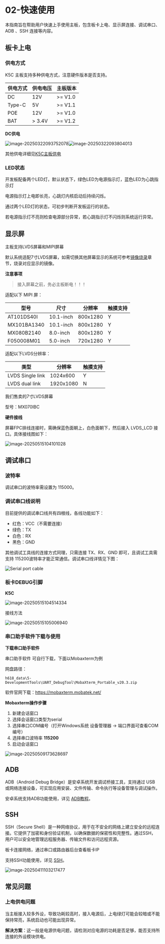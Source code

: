 # 02-快速使用

本指南旨在帮助用户快速上手使用主板，包含板卡上电、显示屏连接、调试串口、ADB 、SSH 连接等内容。

## 板卡上电

### 供电方式

K5C 主板支持多种供电方式，注意硬件版本是否支持。

| 供电方式 | 供电电压 | 主板版本 |
| -------- | -------- | -------- |
| DC       | 12V      | >= V1.0  |
| Type-C   | 5V       | >= V1.1  |
| POE      | 12V      | >= V1.0  |
| BAT      | > 3.4V   | >= V1.2  |

**DC供电**

![image-20250322093752078](http://tanzhtanzh.oss-cn-shenzhen.aliyuncs.com/img/image-20250322093752078.png)![image-20250322093804013](http://tanzhtanzh.oss-cn-shenzhen.aliyuncs.com/img/image-20250322093804013.png)

其他供电详细见[K5C主板供电](../08-进阶/K5C主板供电.md)

### LED状态

开发板配备两个LED灯，默认状态下，绿色LED为电源指示灯，蓝色LED为心跳指示灯

电源指示灯上电即长亮，心跳灯内核启动后持续闪烁。

通过两个LED灯的状态，可初步判断开发板运行的状态。

若电源指示灯不亮则检查电源部分异常，若心跳指示灯不闪烁则系统运行异常。

## 显示屏

主板支持LVDS屏幕和MIPI屏幕 

默认系统适配7寸LVDS屏幕，如需切换其他屏幕显示的系统可参考[镜像烧录](../03-镜像烧录/)章节，烧录对应显示的镜像。

**注意事项**

> 接入屏幕之前，务必主板断电！！！

适配以下 MIPI 屏：

| **型号**    | **尺寸**  | **分辨率** | 触摸支持 |
| ----------- | --------- | ---------- | -------- |
| AT101DS40I  | 10.1-inch | 800x1280   | Y        |
| MX101BA1340 | 10.1-inch | 800x1280   | Y        |
| MX080B2140  | 8.0-inch  | 800x1280   | Y        |
| F050008M01  | 5.0-inch  | 720x1280   | Y        |

适配以下LVDS分辨率：

| 类型             | **分辨率** | 触摸支持 |
| ---------------- | ---------- | -------- |
| LVDS Single link | 1024x600   | Y        |
| LVDS dual link   | 1920x1080  | N        |

我们售卖的7寸LVDS屏幕

型号：MX070IBC



**硬件接线**

屏幕FPC排线连接时，需确保蓝色面朝上，白色面朝下，然后接入 LVDS_LCD 接口。具体接线图如下：

![image-20250515104101028](http://tanzhtanzh.oss-cn-shenzhen.aliyuncs.com/img/image-20250515104101028.png)

## 调试串口
### 波特率

调试串口的波特率需设置为 115000。

### 调试串口线说明

目前提供的调试串口线共有四根线，各线功能如下：

- 红色：VCC（不需要连接）
- 绿色：TX
- 白色：RX
- 黑色：GND

其他调试工具线的连接方式同理，只需连接 TX、RX、GND 即可，且调试工具需支持 115200波特率才能正常通信。调试串口线详情见下图：

![Serial port cable](http://tanzhtanzh.oss-cn-shenzhen.aliyuncs.com/img/image-20241231145656021.png)

### 板卡DEBUG引脚

**K5C**

![image-20250515104514334](http://tanzhtanzh.oss-cn-shenzhen.aliyuncs.com/img/image-20250515104514334.png)

接线方法

![image-20250515105006940](http://tanzhtanzh.oss-cn-shenzhen.aliyuncs.com/img/image-20250515105006940.png)

### 串口助手软件下载与使用

**下载串口助手软件**

串口助手软件 可自行下载，下面以Mobaxterm为例

网盘路径：

``` 
h618_data\5-DevelopmentTools\UART_DebugTool\MobaXterm_Portable_v20.3.zip
```

软件官网下载：https://mobaxterm.mobatek.net/

**Mobaxterm操作步骤**

1. 新建会话窗口
2. 选择会话窗口类型为serial
3. 选择串口COM编号（打开Windows系统 设备管理器 -> 端口界面可查看COM编号）
4. 选择串口波特率 **115200**
5. 启动会话窗口

![image-20250509173628697](http://tanzhtanzh.oss-cn-shenzhen.aliyuncs.com/img/image-20250509173628697.png)

## ADB

ADB（Android Debug Bridge）是安卓系统开发调试桥接工具，支持通过 USB 或网络连接设备，可实现应用安装、文件传输、命令执行等设备管理与调试操作。

安卓系统支持ADB功能使用，详见 [ADB教程](../../../common/zh/adb/ADB教程.md)。

## SSH

SSH（Secure Shell）是一种网络协议，用于在不安全的网络上建立安全的远程连接。它提供了加密和身份验证机制，以确保数据的保密性和完整性。通过SSH，用户可以安全地管理远程服务器、传输文件和访问远程资源。

板卡连接网络，通过串口或路由器后台查看板卡IP

支持SSH功能使用，详见 [SSH](../../../common/zh/linux/SSH.md)。

![image-20250411103217477](http://tanzhtanzh.oss-cn-shenzhen.aliyuncs.com/img/image-20250411103217477.png)

## 常见问题

### 上电供电问题

当主板接入较多外设，导致功耗较高时，接入电源后，上电绿灯可能会较暗或不能保持常亮，系统启动也可能出现异常。

**解决方案**：这一般是电源供电问题，请检测对应电源的功耗是否足够，能否支持所连接的外设模块供电。

